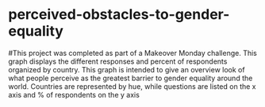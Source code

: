 # perceived-obstacles-to-gender-equality
#This project was completed as part of a Makeover Monday challenge. This graph displays the different responses and percent of respondents organized by country. This graph is intended to give an overview look of what people perceive as the greatest barrier to gender equality around the world. Countries are represented by hue, while questions are listed on the x axis and % of respondents on the y axis
